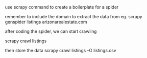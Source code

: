 use scrapy command to create a boilerplate for a spider

remember to include the domain to extract the data from
eg. 
scrapy genspider listings arizonarealestate.com



after coding the spider, we can start crawling

scrapy crawl listings

then store the data
scrapy crawl listings -O listings.csv